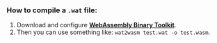 ### How to compile a `.wat` file:

1. Download and configure [__WebAssembly Binary Toolkit__](https://github.com/WebAssembly/wabt).
2. Then you can use something like: `wat2wasm test.wat -o test.wasm`.
